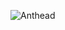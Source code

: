 ![Anthead](https://github.com/Contomo/Toolchanger-Toolheads/blob/main/Toolheads/Anthead/AntheadRender.png?raw=true)
